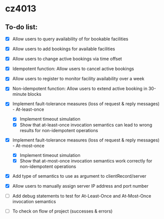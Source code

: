 # cz4013



## To-do list:

- [x] Allow users to query availability of for bookable facilities

- [x] Allow users to add bookings for available facilities

- [x] Allow users to change active bookings via time offset

- [x] Idempotent function: Allow users to cancel active bookings

- [x] Allow users to register to monitor facility availability over a week

- [x] Non-idempotent function: Allow users to extend active booking in 30-minute blocks

- [x] Implement fault-tolerance measures (loss of request & reply messages) - At-least-once
    - [x] Implement timeout simulation
    - [x] Show that at-least-once invocation semantics can lead to wrong results for non-idempotent operations

- [x] Implement fault-tolerance measures (loss of request & reply messages) - At-most-once
    - [x] Implement timeout simulation
    - [x] Show that at-most-once invocation semantics work correctly for non-idempotent operations

- [x] Add type of semantics to use as argument to clientRecord/server

- [x] Allow users to manually assign server IP address and port number

- [ ] Add debug statements to test for At-Least-Once and At-Most-Once invocation semantics

- [ ] To check on flow of project (successes & errors)
    

    
